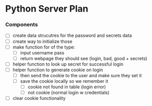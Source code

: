# Python Server Plan

### Components
- [ ] create data strucutres for the password and secrets data
- [ ] create way to initialize those
- [ ] make function for of the type:
  - [ ] input username pass
  - [ ] return webpage they should see (login, bad, good + secrets)
- [ ] helper function to look up secret for successful login
- [ ] helper function to generate cookie on login
  - [ ] then send the cookie to the user and make sure they set it
  - [ ] save the cookie locally so we remember it
    - [ ] cookie not found in table (login error)
    - [ ] not cookie (normal login w credentials)
- [ ] clear cookie functionality

